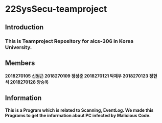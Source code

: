 # 22SysSecu-teamproject
## Introduction
### This is Teamproject Repository for aics-306 in Korea University.
## Members
#### 2018270105 신원근 2018270109 정성준 2018270121 박재우 2018270123 정현석 2018270128 양승욱
## Information
#### This is a Program which is related to Scanning, EventLog. We made this Programs to get the information about PC infected by Malicious Code.
